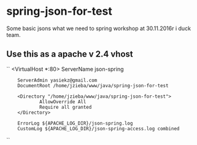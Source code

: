 # spring-json-for-test

Some basic jsons what we need to spring workshop at 30.11.2016r i duck team.

## Use this as a apache v 2.4 vhost

``
<VirtualHost *:80>
        ServerName json-spring

        ServerAdmin yasiekz@gmail.com
        DocumentRoot /home/jzieba/www/java/spring-json-for-test

        <Directory "/home/jzieba/www/java/spring-json-for-test">
                AllowOverride All
                Require all granted
        </Directory>

        ErrorLog ${APACHE_LOG_DIR}/json-spring.log
        CustomLog ${APACHE_LOG_DIR}/json-spring-access.log combined
</VirtualHost>
``
